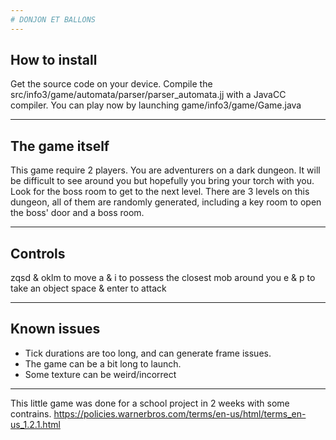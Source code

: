 ```yaml
---
# DONJON ET BALLONS
---
```


## How to install

Get the source code on your device.
Compile the src/info3/game/automata/parser/parser_automata.jj with a JavaCC compiler.
You can play now by launching game/info3/game/Game.java

---

## The game itself

This game require 2 players. You are adventurers on a dark dungeon.
It will be difficult to see around you but hopefully you bring your torch with you.
Look for the boss room to get to the next level.
There are 3 levels on this dungeon, all of them are randomly generated, including a key room to open the boss' door and a boss room.

---

## Controls

zqsd & oklm to move
a & i to possess the closest mob around you
e & p to take an object
space & enter to attack

---

## Known issues

 - Tick durations are too long, and can generate frame issues.
 - The game can be a bit long to launch.
 - Some texture can be weird/incorrect
 
---

This little game was done for a school project in 2 weeks with some contrains.
https://policies.warnerbros.com/terms/en-us/html/terms_en-us_1.2.1.html
